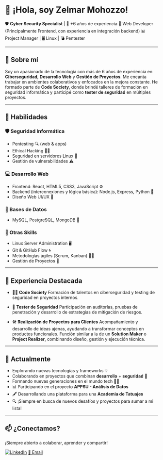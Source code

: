 # 👋 ¡Hola, soy Zelmar Mohozzo!

🛡️ **Cyber Security Specialist** | 🧠 +6 años de experiencia
🎨 Web Developer (Principalmente Frontend, con experiencia en integración backend)
📊 Project Manager | 🖥️ Linux | 💣 Pentester

---

## 🚀 Sobre mí

Soy un apasionado de la tecnología con más de 6 años de experiencia en **Ciberseguridad**, **Desarrollo Web** y **Gestión de Proyectos**.
Me encanta trabajar en ambientes colaborativos y enfocados en la mejora constante.
He formado parte de **Code Society**, donde brindé talleres de formación en seguridad informática y participé como **tester de seguridad** en múltiples proyectos.

---

## 🧠 Habilidades

### 🛡️ Seguridad Informática

* Pentesting 🔍 (web & apps)
* Ethical Hacking 🧑‍💻
* Seguridad en servidores Linux 🐧
* Gestión de vulnerabilidades ⚠️

### 💻 Desarrollo Web

* Frontend: React, HTML5, CSS3, JavaScript ⚙️
* Backend (interconexiones y lógica básica): Node.js, Express, Python 🐍
* Diseño Web UI/UX 🎨

### 📁 Bases de Datos

* MySQL, PostgreSQL, MongoDB 🧮

### 🔧 Otras Skills

* Linux Server Administration 🖥️
* Git & GitHub Flow 🌀
* Metodologías ágiles (Scrum, Kanban) 🏃‍♂️
* Gestión de Proyectos 🚧

---

## 🏢 Experiencia Destacada

* 👨‍🏫 **Code Society**
  Formación de talentos en ciberseguridad y testing de seguridad en proyectos internos.

* 🧪 **Tester de Seguridad**
  Participación en auditorías, pruebas de penetración y desarrollo de estrategias de mitigación de riesgos.

* 🛠️ **Realización de Proyectos para Clientes**
  Acompañamiento y desarrollo de ideas ajenas, ayudando a transformar conceptos en productos funcionales. Función similar a la de un **Solution Maker** o **Project Realizer**, combinando diseño, gestión y ejecución técnica.

---

## 🌱 Actualmente

* Explorando nuevas tecnologías y frameworks 💡
* Colaborando en proyectos que combinan **desarrollo** + **seguridad** 🔐
* Formando nuevas generaciones en el mundo tech 👨‍🎓
* 📊 Participando en el proyecto **APPSU - Análisis de Datos**
* 🖋️ Desarrollando una plataforma para una **Academia de Tatuajes**
* 🔍 ¡Siempre en busca de nuevos desafíos y proyectos para sumar a mi lista!

---

## 📫 ¿Conectamos?

¡Siempre abierto a colaborar, aprender y compartir!

[![LinkedIn](https://img.shields.io/badge/LinkedIn-Zelmar%20Mohozzo-blue?style=flat\&logo=linkedin)](https://www.linkedin.com/)
[📧 Email](mailto:tuemail@example.com)
